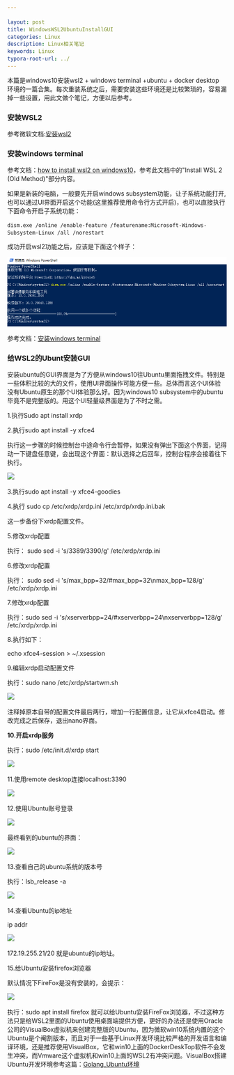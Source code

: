 ```yaml
---

layout: post
title: WindowsWSL2UbuntuInstallGUI
categories: Linux
description: Linux相关笔记
keywords: Linux
typora-root-url: ../
---
```

本篇是windows10安装wsl2 + windows terminal +ubuntu + docker desktop 环境的一篇合集。每次重装系统之后，需要安装这些环境还是比较繁琐的，容易漏掉一些设置，用此文做个笔记，方便以后参考。

### 安装WSL2

参考微软文档:[安装wsl2](https://docs.microsoft.com/en-us/windows/wsl/install)

### 安装windows terminal

参考文档：[how to install wsl2 on windows10](https://www.omgubuntu.co.uk/how-to-install-wsl2-on-windows-10)，参考此文档中的"Install WSL 2 (Old Method)"部分内容。

如果是新装的电脑，一般要先开启windows subsystem功能，让子系统功能打开,也可以通过UI界面开启这个功能(这里推荐使用命令行方式开启)，也可以直接执行下面命令开启子系统功能：

`dism.exe /online /enable-feature /featurename:Microsoft-Windows-Subsystem-Linux /all /norestart`

成功开启wsl2功能之后，应该是下面这个样子：

![install_wls2_sucess.png](/images/posts/install_wls2_sucess.png)



参考文档：[安装windows terminal](https://docs.microsoft.com/en-us/windows/terminal/get-started)



### 给WSL2的Ubunt安装GUI

安装ubuntu的GUI界面是为了方便从windows10往Ubuntu里面拖拽文件。特别是一些体积比较的大的文件，使用UI界面操作可能方便一些。总体而言这个UI体验没有Ubuntu原生的那个UI体验那么好。因为windows10 subsystem中的ubuntu毕竟不是完整版的。用这个UI轻量级界面是为了不时之需。

1.执行Sudo apt install xrdp

2.执行sudo apt install -y xfce4

执行这一步骤的时候控制台中途命令行会暂停，如果没有弹出下面这个界面，记得动一下键盘任意键，会出现这个界面：默认选择之后回车，控制台程序会接着往下执行。

<img src="https://cs-cn.top/images/posts/linux_gui25.png"/>



3.执行sudo apt install -y xfce4-goodies

4.执行 sudo cp /etc/xrdp/xrdp.ini  /etc/xrdp/xrdp.ini.bak

这一步备份下xrdp配置文件。

5.修改xrdp配置

执行： sudo sed -i 's/3389/3390/g' /etc/xrdp/xrdp.ini

6.修改xrdp配置

执行： sudo sed -i 's/max_bpp=32/#max_bpp=32\nmax_bpp=128/g' /etc/xrdp/xrdp.ini

7.修改xrdp配置

执行：sudo sed -i 's/xserverbpp=24/#xserverbpp=24\nxserverbpp=128/g' /etc/xrdp/xrdp.ini

8.执行如下：

echo xfce4-session > ~/.xsession

9.编辑xrdp启动配置文件

执行：sudo nano /etc/xrdp/startwm.sh

<img src="https://cs-cn.top/images/posts/edit_configure_file836.png"/>

注释掉原本自带的配置文件最后两行，增加一行配置信息，让它从xfce4启动。修改完成之后保存，退出nano界面。

**10.开启xrdp服务**

执行：sudo /etc/init.d/xrdp start

<img src="https://cs-cn.top/images/posts/start_xrdp153.png"/>



11.使用remote desktop连接localhost:3390

<img src="https://cs-cn.top/images/posts/localhost3390_12.png"/>



12.使用Ubuntu账号登录

<img src="https://cs-cn.top/images/posts/Linux_Remote_Login817.png"/>

最终看到的ubuntu的界面：

<img src="https://cs-cn.top/images/posts/remote_LinuxGui343.png"/>



13.查看自己的ubuntu系统的版本号

执行：lsb_release -a

<img src="https://cs-cn.top/images/posts/ubuntu_release_926.png"/>



14.查看Ubuntu的ip地址

 ip addr

<img src="https://cs-cn.top/images/posts/view_ubuntu_ipAdress35.png"/>

172.19.255.21/20 就是ubuntu的ip地址。

15.给Ubuntu安装firefox浏览器

默认情况下FireFox是没有安装的，会提示：

<img src="https://cs-cn.top/images/posts/firefox_noInstall513.png"/>

执行：sudo apt install firefox 就可以给Ubuntu安装FireFox浏览器，不过这种方法只是给WSL2里面的Ubuntu使用桌面端提供方便，更好的办法还是使用Oracle公司的VisualBox虚拟机来创建完整版的Ubuntu，因为微软win10系统内置的这个Ubuntu是个阉割版本，而且对于一些基于Linux开发环境比较严格的开发语言和编译环境，还是推荐使用VisualBox，它和win10上面的DockerDeskTop软件不会发生冲突，而Vmware这个虚拟机和win10上面的WSL2有冲突问题。VisualBox搭建Ubuntu开发环境参考这篇：[Golang_Ubuntu环境](https://cs-cn.top/2020/01/01/WindowSetUPGolang/)









